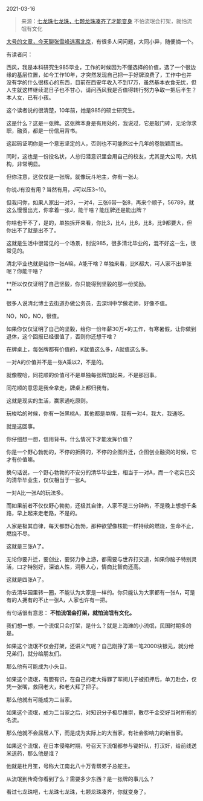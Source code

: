 2021-03-16

> 来源：[七龙珠七龙珠，七颗龙珠凑齐了才能变身](http://mp.weixin.qq.com/s?__biz=MzU3NDc5Nzc0NQ==&mid=2247500595&idx=2&sn=b3c3ab3e2527c475099fd66c4aa1cec2&chksm=fd2e61edca59e8fb39924d64a26ba905c4472b48058dce476697cc12837b644fef52f42a607d&scene=27#wechat_redirect)
> 不怕流氓会打架，就怕流氓有文化

[大号的文章，今天聊张雪峰逃离北京](https://mp.weixin.qq.com/s?__biz=MzU0MjYwNDU2Mw==&mid=2247497115&idx=1&sn=27a29d86aea7172e8a403f1bbb930981&chksm=fb1a99e7cc6d10f19555810801b7f0f2114695084fc8108b2adabb10dbe60443df9e6d4240d1&token=464236074&lang=zh_CN&scene=21#wechat_redirect)，有很多人问问题，大同小异，随便摘一个。

  

有读者问：  

  

西风，我是本科研究生985毕业，工作的时候因为不懂选择的价值，选了一个很边缘的基层位置，如今工作10年，才突然发现自己把一手好牌浪费了，工作中也并没有学的什么很核心的东西，目前在西安年收入不到17万，虽然基本衣食无忧，但人生就这样继续混日子也不甘心，请问西风我是否值得转行努力争取一把后半生？本人女，已有小孩。

  

这个读者说的很清楚，10年前，她是985的硕士研究生。  

  

这是什么？这是一张牌。这张牌本身是有用处的，我说过，它是敲门砖，无论你求职，融资，都是一份信用背书。

  

这起码证明你是一个意志坚定的人，否则也不可能熬过十几年的卷脱颖而出。

  

同时，这也是一份投名状，人总归潜意识里会用自己的校友，尤其是大公司，大机构，非常明显。  

  

但你注意，这仅仅是一张牌。就像玩斗地主，你有一张J。  

  

你说J有没有用？当然有用，J可以压3~10。

  

但我问你，如果人家出一对3，一对4，三张6带一张8，再来个顺子，56789，就这么慢慢出光，你拿着一张J，能干啥？能压牌还是能出牌？

  

你啥也干不了，是的，单独拆开来看，你比3，比4，比6，比8，比9都要大，但你出不了就是出不了。  

  

这就是生活中很常见的一个场景，别说985，很多清北毕业的，混不好这一生，很常见的。  

  

清北毕业也就是给你一张A嘛，A能干啥？单独来看，比K都大，可人家不出单张呢？你能干啥？  

  

 **所以仅仅证明了自己坚毅，你只能得到坚毅的那一份奖励。  
**

  

很多人说清北博士去街道办做公务员，去深圳中学做老师，好像不值。  

  

NO，NO，NO，很值。

  

如果你仅仅证明了自己的坚毅，给你一份年薪30万+的工作，有寒暑假，让你做到退休，这个回报已经很值了，否则你还想干啥？  

  

在牌桌上，每张牌都有价值的，K就值这么多，A就值这么多。  

  

一对A的价值并不是一张A乘以2，不是的。  

  

就像梭哈，同花顺的价值可不是单独每张牌加起来，不是那回事。  

  

同花顺的意思是我全拿走，牌桌上都归我有。  

  

这就是现实的生活，赢家通吃原则。  

  

玩梭哈的时候，你有一张黑桃A，其他都是单牌，我有一对4，我大，我通吃。  

  

就是这回事。  

  

你仔细想一想，信用背书，什么情况下才能发挥价值？

  

你是一个野心勃勃的，不停的折腾的，不停的企图升迁，企图创业融资的时候，它才有价值嘛。

  

换句话说，一个野心勃勃的不安分的清华毕业生，相当于一对A，而一个老实巴交的清华毕业生，仅仅相当于一张A。  

  

一对A比一张A的玩法多。

  

而如果前者不仅仅野心勃勃，还极其自律，人家不是三分钟热，不是晚上想想千条路，早上起来走老路，不是的。  

  

人家是极其自律，每天都野心勃勃，那种欲望像核能一样持续的燃烧，生命不止，燃烧不尽。  

  

这就是三张A了。

  

无论你要升迁，要创业，要努力争上游，都需要与世界打交道，如果你脑子特别灵活，口才特别好，深谙人性，洞察人心，情商比智商还高。

  

这就是四张A了。

  

你去清华园里转一圈，不能认为大家是一样的。你只能认为大家都有一张A，可是有的人拥有的不止一张A，人家也许有一把。  

  

有句话很有意思： **不怕流氓会打架，就怕流氓有文化。**  

  

我们想一想，一个流氓只会打架，是什么？就是上海滩的小流氓，民国时期多的是。  

  

如果这个流氓不仅会打架，还讲义气呢？自己刚挣了第一笔2000块银元，就分给兄弟们，就分给朋友们。  

  

那么他有可能成为小头目。

  

如果这个流氓，有胆有识，在自己的老大得罪了军阀儿子被扣押后，单刀赴会，仅凭一张嘴，救回老大，和老大拜了把子。  

  

那么他就有可能成为二当家。

  

如果这个流氓，成为二当家之后，对知识分子极尽推崇，散尽千金交好当时所有的名流。

  

那么他就不会屈居人下，而是成为实际上的大当家，有社会影响力的新当家。

  

如果这个流氓，在日本侵略时期，号召天下流氓都参与锄奸队，打汉奸，给前线送米送药，那么他是谁？

  

他就是杜月笙，号称大江南北八十万青帮弟子总舵主。

  

从流氓到传奇你看到了么？需要多少东西？是一张牌的事儿么？

  

看过七龙珠吧，七龙珠七龙珠，七颗龙珠凑齐，你就变身了。

